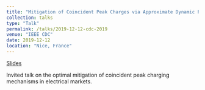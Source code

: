 ```yaml
---
title: "Mitigation of Coincident Peak Charges via Approximate Dynamic Programming"
collection: talks
type: "Talk"
permalink: /talks/2019-12-12-cdc-2019
venue: "IEEE CDC"
date: 2019-12-12
location: "Nice, France"
---
```


[Slides](https://cpatdowling.github.io/files/informs_2016.pdf)

Invited talk on the optimal mitigation of coincident peak charging mechanisms in electrical markets.
